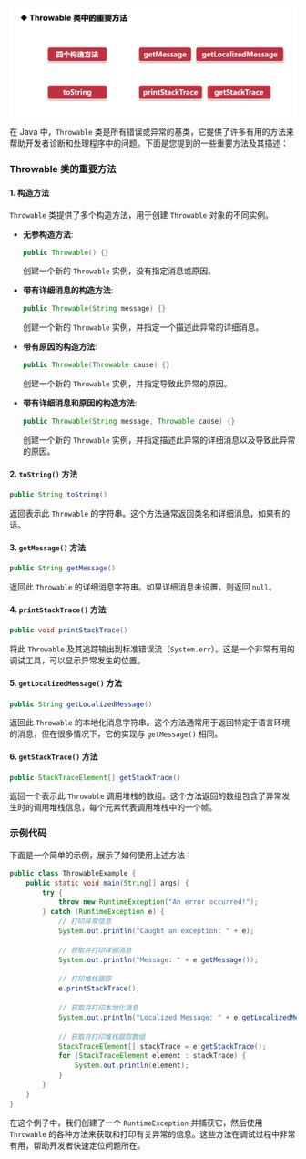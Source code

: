 ![alt text](image-1.png)

在 Java 中，`Throwable` 类是所有错误或异常的基类，它提供了许多有用的方法来帮助开发者诊断和处理程序中的问题。下面是您提到的一些重要方法及其描述：

### Throwable 类的重要方法

#### 1. 构造方法

`Throwable` 类提供了多个构造方法，用于创建 `Throwable` 对象的不同实例。

- **无参构造方法**:

  ```java
  public Throwable() {}
  ```

  创建一个新的 `Throwable` 实例，没有指定消息或原因。

- **带有详细消息的构造方法**:

  ```java
  public Throwable(String message) {}
  ```

  创建一个新的 `Throwable` 实例，并指定一个描述此异常的详细消息。

- **带有原因的构造方法**:

  ```java
  public Throwable(Throwable cause) {}
  ```

  创建一个新的 `Throwable` 实例，并指定导致此异常的原因。

- **带有详细消息和原因的构造方法**:
  ```java
  public Throwable(String message, Throwable cause) {}
  ```
  创建一个新的 `Throwable` 实例，并指定描述此异常的详细消息以及导致此异常的原因。

#### 2. `toString()` 方法

```java
public String toString()
```

返回表示此 `Throwable` 的字符串。这个方法通常返回类名和详细消息，如果有的话。

#### 3. `getMessage()` 方法

```java
public String getMessage()
```

返回此 `Throwable` 的详细消息字符串。如果详细消息未设置，则返回 `null`。

#### 4. `printStackTrace()` 方法

```java
public void printStackTrace()
```

将此 `Throwable` 及其追踪输出到标准错误流（`System.err`）。这是一个非常有用的调试工具，可以显示异常发生的位置。

#### 5. `getLocalizedMessage()` 方法

```java
public String getLocalizedMessage()
```

返回此 `Throwable` 的本地化消息字符串。这个方法通常用于返回特定于语言环境的消息，但在很多情况下，它的实现与 `getMessage()` 相同。

#### 6. `getStackTrace()` 方法

```java
public StackTraceElement[] getStackTrace()
```

返回一个表示此 `Throwable` 调用堆栈的数组。这个方法返回的数组包含了异常发生时的调用堆栈信息，每个元素代表调用堆栈中的一个帧。

### 示例代码

下面是一个简单的示例，展示了如何使用上述方法：

```java
public class ThrowableExample {
    public static void main(String[] args) {
        try {
            throw new RuntimeException("An error occurred!");
        } catch (RuntimeException e) {
            // 打印异常信息
            System.out.println("Caught an exception: " + e);

            // 获取并打印详细消息
            System.out.println("Message: " + e.getMessage());

            // 打印堆栈跟踪
            e.printStackTrace();

            // 获取并打印本地化消息
            System.out.println("Localized Message: " + e.getLocalizedMessage());

            // 获取并打印堆栈跟踪数组
            StackTraceElement[] stackTrace = e.getStackTrace();
            for (StackTraceElement element : stackTrace) {
                System.out.println(element);
            }
        }
    }
}
```

在这个例子中，我们创建了一个 `RuntimeException` 并捕获它，然后使用 `Throwable` 的各种方法来获取和打印有关异常的信息。这些方法在调试过程中非常有用，帮助开发者快速定位问题所在。
